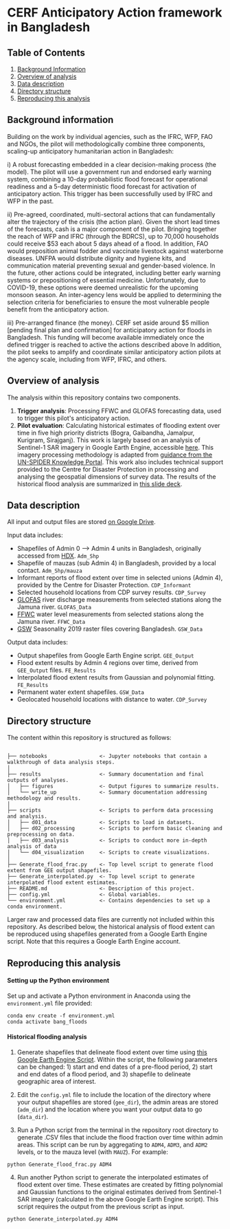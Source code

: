 # CERF Anticipatory Action framework in Bangladesh

##  Table of Contents
1. [Background Information](#background-information)
2. [Overview of analysis](#overview-of-analysis)
3. [Data description](#data-description)
4. [Directory structure](#directory-structure)
5. [Reproducing this analysis](#reproducing-this-analysis)

## Background information

Building on the work by individual agencies, such as the IFRC, WFP, FAO and NGOs, the pilot will methodologically combine three components, scaling-up anticipatory humanitarian action in Bangladesh:

i) A robust forecasting embedded in a clear decision-making process (the model).
The pilot will use a government run and endorsed early warning system, combining a 10-day probabilistic flood forecast for operational readiness and a 5-day deterministic flood forecast for activation of anticipatory action. This trigger has been successfully used by IFRC and WFP in the past.
  
ii) Pre-agreed, coordinated, multi-sectoral actions that can fundamentally alter the trajectory of the crisis (the action plan).
Given the short lead times of the forecasts, cash is a major component of the pilot. Bringing together the reach of WFP and IFRC (through the BDRCS), up to 70,000 households could receive $53 each about 5 days ahead of a flood.
In addition, FAO would preposition animal fodder and vaccinate livestock against waterborne diseases. UNFPA would distribute dignity and hygiene kits, and communication material preventing sexual and gender-based violence.
In the future, other actions could be integrated, including better early warning systems or prepositioning of essential medicine. Unfortunately, due to COVID-19, these options were deemed unrealistic for the upcoming monsoon season.
An inter-agency lens would be applied to determining the selection criteria for beneficiaries to ensure the most vulnerable people benefit from the anticipatory action.

iii) Pre-arranged finance (the money).
CERF set aside around $5 million [pending final plan and confirmation] for anticipatory action for floods in
Bangladesh. This funding will become available immediately once the defined trigger is reached to active the actions described above
In addition, the pilot seeks to amplify and coordinate similar anticipatory action pilots at the agency scale, including from WFP, IFRC, and others.

## Overview of analysis

The analysis within this repository contains two components. 

1. **Trigger analysis**: Processing FFWC and GLOFAS forecasting data, used to trigger this pilot's anticipatory action. 
2. **Pilot evaluation**: Calculating historical estimates of flooding extent over time in five high priority districts (Bogra, Gaibandha, Jamalpur, Kurigram, Sirajganj). This work is largely based on an analysis of Sentinel-1 SAR imagery in Google Earth Engine, accessible [here](https://code.earthengine.google.com/0fe2c1f3b2cf8ef6fe9aa81382b00191). This imagery processing methodology is adapted from [guidance from the UN-SPIDER Knowledge Portal](https://un-spider.org/advisory-support/recommended-practices/recommended-practice-google-earth-engine-flood-mapping/step-by-step). This work also includes technical support provided to the Centre for Disaster Protection in processing and analysing the geospatial dimensions of survey data. The results of the historical flood analysis are summarized in [this slide deck](https://docs.google.com/presentation/d/1D5tj83Q63L-9lI343t0tcHwpxQ14XkGQK6PobUcXb6g/edit#slide=id.p3).

## Data description

All input and output files are stored [on Google Drive](https://drive.google.com/drive/folders/16TR6uta4XgMhpuBVHJdH4WM529TkK_hF?usp=sharing). 

Input data includes: 
- Shapefiles of Admin 0 --> Admin 4 units in Bangladesh, originally accessed from [HDX](https://data.humdata.org/dataset/administrative-boundaries-of-bangladesh-as-of-2015). ```Adm_Shp```
- Shapefile of mauzas (sub Admin 4) in Bangladesh, provided by a local contact. ```Adm_Shp/mauza``` 
- Informant reports of flood extent over time in selected unions (Admin 4), provided by the Centre for Disaster Protection. ```CDP_Informant``` 
- Selected household locations from CDP survey results. ```CDP_Survey``` 
- [GLOFAS](https://www.globalfloods.eu/) river discharge measurements from selected stations along the Jamuna river. ```GLOFAS_Data``` 
- [FFWC](http://www.ffwc.gov.bd/) water level measurements from selected stations along the Jamuna river. ```FFWC_Data```
- [GSW](https://global-surface-water.appspot.com/download) Seasonality 2019 raster files covering Bangladesh. ```GSW_Data``` 

Output data includes:
- Output shapefiles from Google Earth Engine script. ```GEE_Output```
- Flood extent results by Admin 4 regions over time, derived from ```GEE_Output``` files. ```FE_Results```
- Interpolated flood extent results from Gaussian and polynomial fitting. ```FE_Results```
- Permanent water extent shapefiles. ```GSW_Data```
- Geolocated household locations with distance to water. ```CDP_Survey```

## Directory structure 

The content within this repository is structured as follows: 

```

├── notebooks                 <- Jupyter notebooks that contain a walkthrough of data analysis steps. 
│
├── results                   <- Summary documentation and final outputs of analyses. 
│   ├── figures               <- Output figures to summarize results. 
│   └── write_up              <- Summary documentation addressing methodology and results.  
│
├── scripts                   <- Scripts to perform data processing and analysis.    
│   ├── d01_data              <- Scripts to load in datasets. 
│   ├── d02_processing        <- Scripts to perform basic cleaning and preprocessing on data.
│   ├── d03_analysis          <- Scripts to conduct more in-depth analysis of data
│   └── d04_visualization     <- Scripts to create visualizations. 
│
├── Generate_flood_frac.py    <- Top level script to generate flood extent from GEE output shapefiles.
├── Generate_interpolated.py  <- Top level script to generate interpolated flood extent estimates. 
├── README.md                 <- Description of this project.
├── config.yml                <- Global variables.
└── environment.yml           <- Contains dependencies to set up a conda environment. 

```

Larger raw and processed data files are currently not included within this repository. As described below, the historical analysis of flood extent can be reproduced using shapefiles generated from a Google Earth Engine script. Note that this requires a Google Earth Engine account. 

## Reproducing this analysis 

#### Setting up the Python environment

Set up and activate a Python environment in Anaconda using the ```environment.yml``` file provided: 

```
conda env create -f environment.yml
conda activate bang_floods
```

#### Historical flooding analysis

1. Generate shapefiles that delineate flood extent over time using [this Google Earth Engine Script](https://code.earthengine.google.com/0fe2c1f3b2cf8ef6fe9aa81382b00191). Within the script, the following parameters can be changed: 1) start and end dates of a pre-flood period, 2) start and end dates of a flood period, and 3) shapefile to delineate geographic area of interest.

2. Edit the ```config.yml``` file to include the location of the directory where your output shapefiles are stored (```gee_dir```), the admin areas are stored (```adm_dir```) and the location where you want your output data to go (```data_dir```).

3. Run a Python script from the terminal in the repository root directory to generate .CSV files that include the flood fraction over time within admin areas. This script can be run by aggregating to ```ADM4```, ```ADM3```, and ```ADM2``` levels, or to the mauza level (with ```MAUZ```). For example: 

```
python Generate_flood_frac.py ADM4 
```

4. Run another Python script to generate the interpolated estimates of flood extent over time. These estimates are created by fitting polynomial and Gaussian functions to the original estimates derived from Sentinel-1 SAR imagery (calculated in the above Google Earth Engine script). This script requires the output from the previous script as input. 

```
python Generate_interpolated.py ADM4
```


